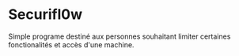 # Securifl0w
Simple programe destiné aux personnes souhaitant limiter certaines fonctionalités et accès d'une machine.
